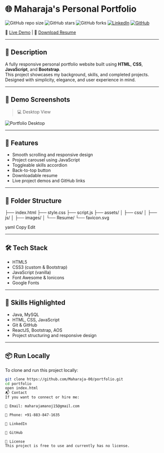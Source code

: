 # 🌐 Maharaja's Personal Portfolio

![GitHub repo size](https://img.shields.io/github/repo-size/Maharaja-00/portfolio)
![GitHub stars](https://img.shields.io/github/stars/Maharaja-00/portfolio?style=social)
![GitHub forks](https://img.shields.io/github/forks/Maharaja-00/portfolio?style=social)
[![LinkedIn](https://img.shields.io/badge/Connect-blue?logo=linkedin)](https://www.linkedin.com/in/maharaja-s-4a9003327/)
[![GitHub](https://img.shields.io/github/followers/Maharaja-00?label=Follow&style=social)](https://github.com/Maharaja-00)

🔗 [Live Demo](https://maharaja-00.github.io/portfolio/) | 📄 [Download Resume](./assets/Resume/Maharaja_Java_Fullstack_Developer_B.com_(CGPA-7.4)_.pdf)

</div>

---

## 📖 Description

A fully responsive personal portfolio website built using **HTML**, **CSS**, **JavaScript**, and **Bootstrap**.  
This project showcases my background, skills, and completed projects. Designed with simplicity, elegance, and user experience in mind.

---

## 📸 Demo Screenshots

> 💻 Desktop View

![Portfolio Desktop](./readme-images/desktop.png)

---

## 🚀 Features

- Smooth scrolling and responsive design
- Project carousel using JavaScript
- Toggleable skills accordion
- Back-to-top button
- Downloadable resume
- Live project demos and GitHub links

---

## 📁 Folder Structure

├── index.html ├── style.css ├── script.js ├── assets/ │ ├── css/ │ ├── js/ │ ├── images/ │ └── Resume/ └── favicon.svg

yaml
Copy
Edit

---

## 🛠️ Tech Stack

- HTML5
- CSS3 (custom & Bootstrap)
- JavaScript (vanilla)
- Font Awesome & Ionicons
- Google Fonts

---

## 🧠 Skills Highlighted

- Java, MySQL
- HTML, CSS, JavaScript
- Git & GitHub
- ReactJS, Bootstrap, AOS
- Project structuring and responsive design

---

## 📦 Run Locally

To clone and run this project locally:

```bash
git clone https://github.com/Maharaja-00/portfolio.git
cd portfolio
open index.html
📬 Contact
If you want to connect or hire me:

📧 Email: maharajamanoj15@gmail.com

📱 Phone: +91-883-847-1635

🔗 LinkedIn

🐙 GitHub

📄 License
This project is free to use and currently has no license.
